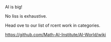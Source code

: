 AI is big! 

No liss is exhaustive.

Head ove to our list of rcent work in categories.

https://github.com/Math-AI-Institute/AI-World/wiki
